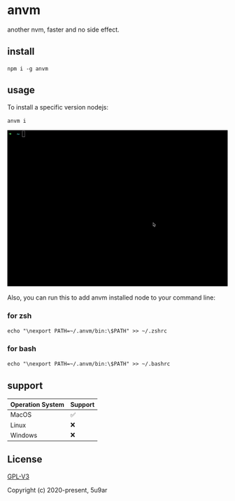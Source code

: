 # anvm
another nvm, faster and no side effect.

## install

```
npm i -g anvm
```

## usage

To install a specific version nodejs:

```
anvm i
```

![](https://raw.githubusercontent.com/zhuyingda/anvm/master/doc/clidemo.gif?raw=true)

Also, you can run this to add anvm installed node to your command line:

### for zsh

```
echo "\nexport PATH=~/.anvm/bin:\$PATH" >> ~/.zshrc
```

### for bash

```
echo "\nexport PATH=~/.anvm/bin:\$PATH" >> ~/.bashrc
```

## support

|  Operation System   | Support  |
|  ----  | ----  |
| MacOS  | ✅ |
| Linux  | ❌ |
| Windows  | ❌ |

## License

[GPL-V3](http://www.gnu.org/licenses/)

Copyright (c) 2020-present, 5u9ar